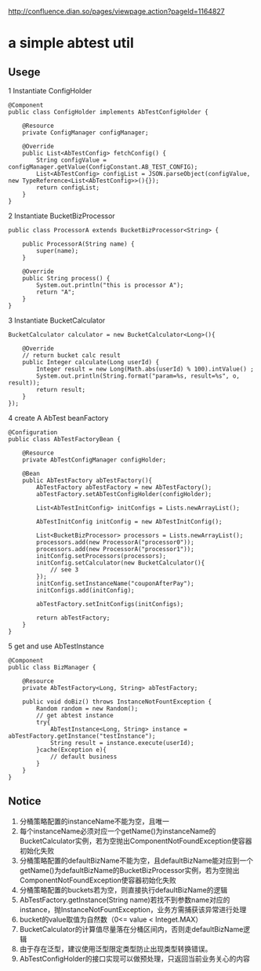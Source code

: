 http://confluence.dian.so/pages/viewpage.action?pageId=1164827

# a simple abtest util

## Usege

1 Instantiate ConfigHolder

    @Component
    public class ConfigHolder implements AbTestConfigHolder {
     
        @Resource
        private ConfigManager configManager;
     
        @Override
        public List<AbTestConfig> fetchConfig() {
            String configValue = configManager.getValue(ConfigConstant.AB_TEST_CONFIG);
            List<AbTestConfig> configList = JSON.parseObject(configValue, new TypeReference<List<AbTestConfig>>(){});
            return configList;
        }
    }

2 Instantiate BucketBizProcessor

    public class ProcessorA extends BucketBizProcessor<String> {
     
        public ProcessorA(String name) {
            super(name);
        }
     
        @Override
        public String process() {
            System.out.println("this is processor A");
            return "A";
        }
    }
    
3 Instantiate BucketCalculator

    BucketCalculator calculator = new BucketCalculator<Long>(){
     
        @Override
        // return bucket calc result
        public Integer calculate(Long userId) {
            Integer result = new Long(Math.abs(userId) % 100).intValue() ;
            System.out.println(String.format("param=%s, result=%s", o, result));
            return result;
        }
    });
    
4 create A AbTest beanFactory

    @Configuration
    public class AbTestFactoryBean {
     
        @Resource
        private AbTestConfigManager configHolder;
     
        @Bean
        public AbTestFactory abTestFactory(){
            AbTestFactory abTestFactory = new AbTestFactory();
            abTestFactory.setAbTestConfigHolder(configHolder);
     
            List<AbTestInitConfig> initConfigs = Lists.newArrayList();
     
            AbTestInitConfig initConfig = new AbTestInitConfig();
     
            List<BucketBizProcessor> processors = Lists.newArrayList();
            processors.add(new ProcessorA("processor0"));
            processors.add(new ProcessorA("processor1"));
            initConfig.setProcessors(processors);
            initConfig.setCalculator(new BucketCalculator(){
                // see 3
            });
            initConfig.setInstanceName("couponAfterPay");
            initConfigs.add(initConfig);
     
            abTestFactory.setInitConfigs(initConfigs);
     
            return abTestFactory;
        }
    }

5 get and use AbTestInstance

    @Component
    public class BizManager {
     
        @Resource
        private AbTestFactory<Long, String> abTestFactory;
     
        public void doBiz() throws InstanceNotFountException {
            Random random = new Random();
            // get abtest instance
            try{
                AbTestInstance<Long, String> instance = abTestFactory.getInstance("testInstance");         
                String result = instance.execute(userId);
            }cache(Exception e){
                // default business
            }
        }
    }

## Notice

1. 分桶策略配置的instanceName不能为空，且唯一
2. 每个instanceName必须对应一个getName()为instanceName的BucketCalculator实例，若为空抛出ComponentNotFoundException使容器初始化失败
3. 分桶策略配置的defaultBizName不能为空，且defaultBizName能对应到一个getName()为defaultBizName的BucketBizProcessor实例，若为空抛出ComponentNotFoundException使容器初始化失败
4. 分桶策略配置的buckets若为空，则直接执行defaultBizName的逻辑
5. AbTestFactory.getInstance(String name)若找不到参数name对应的instance，抛InstanceNotFountException，业务方需捕获该异常进行处理
6. bucket的value取值为自然数（0<= value < Integet.MAX）
7. BucketCalculator的计算值尽量落在分桶区间内，否则走defaultBizName逻辑
8. 由于存在泛型，建议使用泛型限定类型防止出现类型转换错误。
9. AbTestConfigHolder的接口实现可以做预处理，只返回当前业务关心的内容
